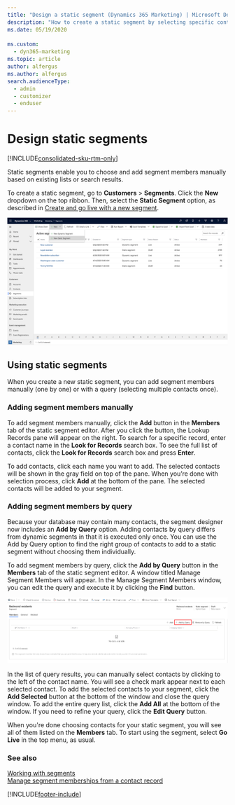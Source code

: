 ```yaml
---
title: "Design a static segment (Dynamics 365 Marketing) | Microsoft Docs"
description: "How to create a static segment by selecting specific contacts individually in Dynamics 365 Marketing."
ms.date: 05/19/2020

ms.custom: 
  - dyn365-marketing
ms.topic: article
author: alfergus
ms.author: alfergus
search.audienceType: 
  - admin
  - customizer
  - enduser
---
```


# Design static segments

[!INCLUDE[consolidated-sku-rtm-only](../includes/consolidated-sku-rtm-only.md)]

Static segments enable you to choose and add segment members manually based on existing lists or search results.

To create a static segment, go to **Customers** > **Segments**. Click the **New** dropdown on the top ribbon. Then, select the **Static Segment** option, as described in [Create and go live with a new segment](segmentation-lists-subscriptions.md#create-segment).

![Add a new static segment.](media/static-segment-1.png "Add a new static segment")

## Using static segments

When you create a new static segment, you can add segment members manually (one by one) or with a query (selecting multiple contacts once).

### Adding segment members manually

To add segment members manually, click the **Add** button in the **Members** tab of the static segment editor. After you click the button, the Lookup Records pane will appear on the right. To search for a specific record, enter a contact name in the **Look for Records** search box. To see the full list of contacts, click the **Look for Records** search box and press **Enter**.

To add contacts, click each name you want to add. The selected contacts will be shown in the gray field on top of the pane. When you’re done with selection process, click **Add** at the bottom of the pane. The selected contacts will be added to your segment.

### Adding segment members by query

Because your database may contain many contacts, the segment designer now includes an **Add by Query** option. Adding contacts by query differs from dynamic segments in that it is executed only once. You can use the Add by Query option to find the right group of contacts to add to a static segment without choosing them individually.

To add segment members by query, click the **Add by Query** button in the **Members** tab of the static segment editor. A window titled Manage Segment Members will appear. In the Manage Segment Members window, you can edit the query and execute it by clicking the **Find** button.

![Add segment members by query.](media/static-segment-2.png "Add segment members by query")

In the list of query results, you can manually select contacts by clicking to the left of the contact name. You will see a check mark appear next to each selected contact. To add the selected contacts to your segment, click the **Add Selected** button at the bottom of the window and close the query window. To add the entire query list, click the **Add All** at the bottom of the window. If you need to refine your query, click the **Edit Query** button.

When you're done choosing contacts for your static segment, you will see all of them listed on the **Members** tab. To start using the segment, select **Go Live** in the top menu, as usual.

### See also

[Working with segments](segmentation-lists-subscriptions.md)  
[Manage segment memberships from a contact record](manage-segments-from-contacts.md)


[!INCLUDE[footer-include](../includes/footer-banner.md)]
